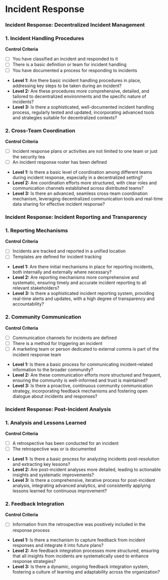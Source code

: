 # Incident Response

### Incident Response: Decentralized Incident Management

### 1. Incident Handling Procedures

**Control Criteria**

- [ ]  You have classified an incident and responded to it
- [ ]  There is a basic definition or team for incident handling
- [ ]  You have documented a process for responding to incidents
- **Level 1:** Are there basic incident handling procedures in place, addressing key steps to be taken during an incident?
- **Level 2:** Are these procedures more comprehensive, detailed, and tailored to decentralized environments and the specific nature of incidents?
- **Level 3:** Is there a sophisticated, well-documented incident handling process, regularly tested and updated, incorporating advanced tools and strategies suitable for decentralized contexts?

### 2. Cross-Team Coordination

**Control Criteria**

- [ ]  Incident response plans or activities are not limited to one team or just the security tea
- [ ]  An incident response roster has been defined
- **Level 1:** Is there a basic level of coordination among different teams during incident response, especially in a decentralized setting?
- **Level 2:** Are coordination efforts more structured, with clear roles and communication channels established across distributed teams?
- **Level 3:** Is there an advanced, seamless cross-team coordination mechanism, leveraging decentralized communication tools and real-time data sharing for effective incident response?

### Incident Response: Incident Reporting and Transparency

### 1. Reporting Mechanisms

**Control Criteria**

- [ ]  Incidents are tracked and reported in a unified location
- [ ]  Templates are defined for incident tracking
- **Level 1:** Are there initial mechanisms in place for reporting incidents, both internally and externally where necessary?
- **Level 2:** Are reporting mechanisms more comprehensive and systematic, ensuring timely and accurate incident reporting to all relevant stakeholders?
- **Level 3:** Is there a sophisticated incident reporting system, providing real-time alerts and updates, with a high degree of transparency and accountability?

### 2. Community Communication

**Control Criteria**

- [ ]  Communication channels for incidents are defined
- [ ]  There is a method for triggering an incident
- [ ]  A marketing team or person dedicated to external comms is part of the incident response team
- **Level 1:** Is there a basic process for communicating incident-related information to the broader community?
- **Level 2:** Are these communication efforts more structured and frequent, ensuring the community is well-informed and trust is maintained?
- **Level 3:** Is there a proactive, continuous community communication strategy, incorporating feedback mechanisms and fostering open dialogue about incidents and responses?

### Incident Response: Post-Incident Analysis

### 1. Analysis and Lessons Learned

**Control Criteria**

- [ ]  A retrospective has been conducted for an incident
- [ ]  The retrospective was or is documented
- **Level 1:** Is there a basic process for analyzing incidents post-resolution and extracting key lessons?
- **Level 2:** Are post-incident analyses more detailed, leading to actionable insights and systematic improvements?
- **Level 3:** Is there a comprehensive, iterative process for post-incident analysis, integrating advanced analytics, and consistently applying lessons learned for continuous improvement?

### 2. Feedback Integration

**Control Criteria**

- [ ]  Information from the retrospective was positively included in the response process
- **Level 1:** Is there a mechanism to capture feedback from incident responses and integrate it into future plans?
- **Level 2:** Are feedback integration processes more structured, ensuring that all insights from incidents are systematically used to enhance response strategies?
- **Level 3:** Is there a dynamic, ongoing feedback integration system, fostering a culture of learning and adaptability across the organization?